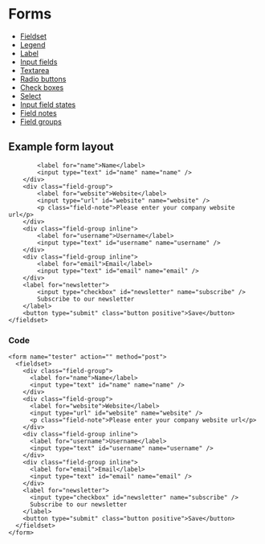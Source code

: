 Forms
=====

-   [Fieldset](fieldset/)
-   [Legend](legend/)
-   [Label](label/)
-   [Input fields](input/)
-   [Textarea](textarea/)
-   [Radio buttons](radio-buttons/)
-   [Check boxes](checkboxes/)
-   [Select](select/)
-   [Input field states](states/)
-   [Field notes](field-notes/)
-   [Field groups](field-groups/)

Example form layout
-------------------

            <label for="name">Name</label>
            <input type="text" id="name" name="name" />
        </div>
        <div class="field-group">
            <label for="website">Website</label>
            <input type="url" id="website" name="website" />
            <p class="field-note">Please enter your company website url</p>
        </div>
        <div class="field-group inline">
            <label for="username">Username</label>
            <input type="text" id="username" name="username" />
        </div>
        <div class="field-group inline">
            <label for="email">Email</label>
            <input type="text" id="email" name="email" />
        </div>
        <label for="newsletter">
            <input type="checkbox" id="newsletter" name="subscribe" />
            Subscribe to our newsletter
        </label>
        <button type="submit" class="button positive">Save</button>
    </fieldset>

### Code

    <form name="tester" action="" method="post">
      <fieldset>
        <div class="field-group">
          <label for="name">Name</label>
          <input type="text" id="name" name="name" />
        </div>
        <div class="field-group">
          <label for="website">Website</label>
          <input type="url" id="website" name="website" />
          <p class="field-note">Please enter your company website url</p>
        </div>
        <div class="field-group inline">
          <label for="username">Username</label>
          <input type="text" id="username" name="username" />
        </div>
        <div class="field-group inline">
          <label for="email">Email</label>
          <input type="text" id="email" name="email" />
        </div>
        <label for="newsletter">
          <input type="checkbox" id="newsletter" name="subscribe" />
          Subscribe to our newsletter
        </label>
        <button type="submit" class="button positive">Save</button>
      </fieldset>
    </form>
